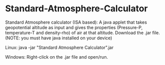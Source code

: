 # Standard-Atmosphere-Calculator
Standard Atmosphere calculator (ISA based): A java applet that takes geopotential altitude as input and gives the properties (Pressure-P, temperature-T and density-rho) of air at that altitude.
Download the .jar file. (NOTE: you must have java installed on your device)

Linux: java -jar "Standard Atmosphere Calculator".jar

Windows: Right-click on the .jar file and open/run.
